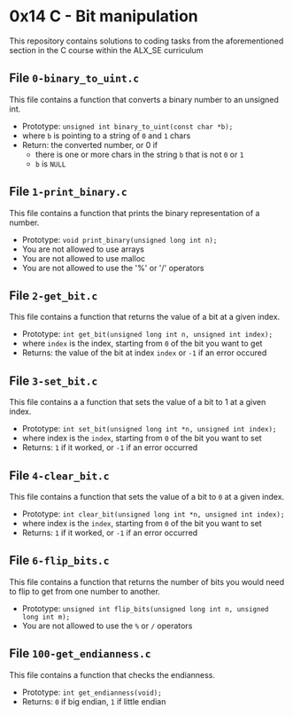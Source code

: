 # 0x14 C - Bit manipulation
This repository contains solutions to coding tasks from the aforementioned section in the C course within the ALX_SE curriculum

## File `0-binary_to_uint.c`
This file contains a function that converts a binary number to an unsigned int.
* Prototype: `unsigned int binary_to_uint(const char *b);`
* where `b` is pointing to a string of `0` and `1` chars
* Return: the converted number, or 0 if
	* there is one or more chars in the string `b` that is not `0` or `1`
	* `b` is `NULL`

## File `1-print_binary.c`
This file contains a function that prints the binary representation of a number.
* Prototype: `void print_binary(unsigned long int n);`
* You are not allowed to use arrays
* You are not allowed to use malloc
* You are not allowed to use the '%' or '/' operators

## File `2-get_bit.c`
This file contains a function that returns the value of a bit at a given index.
* Prototype: `int get_bit(unsigned long int n, unsigned int index);`
* where `index` is the index, starting from `0` of the bit you want to get
* Returns: the value of the bit at index `index` or `-1` if an error occured

## File `3-set_bit.c`
This file contains a a function that sets the value of a bit to 1 at a given index.
* Prototype: `int set_bit(unsigned long int *n, unsigned int index);`
* where index is the `index`, starting from `0` of the bit you want to set
* Returns: `1` if it worked, or `-1` if an error occurred

## File `4-clear_bit.c`
This file contains a function that sets the value of a bit to `0` at a given index.
* Prototype: `int clear_bit(unsigned long int *n, unsigned int index);`
* where index is the `index`, starting from `0` of the bit you want to set
* Returns: `1` if it worked, or `-1` if an error occurred

## File `6-flip_bits.c`
This file contains a function that returns the number of bits you would need to flip to get from one number to another.
* Prototype: `unsigned int flip_bits(unsigned long int n, unsigned long int m);`
* You are not allowed to use the `%` or `/` operators

## File `100-get_endianness.c`
This file contains a function that checks the endianness.
* Prototype: `int get_endianness(void);`
* Returns: `0` if big endian, `1` if little endian



